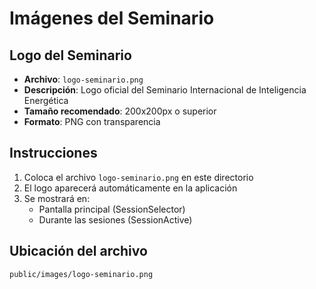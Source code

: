 # Imágenes del Seminario

## Logo del Seminario
- **Archivo**: `logo-seminario.png`
- **Descripción**: Logo oficial del Seminario Internacional de Inteligencia Energética
- **Tamaño recomendado**: 200x200px o superior
- **Formato**: PNG con transparencia

## Instrucciones
1. Coloca el archivo `logo-seminario.png` en este directorio
2. El logo aparecerá automáticamente en la aplicación
3. Se mostrará en:
   - Pantalla principal (SessionSelector)
   - Durante las sesiones (SessionActive)

## Ubicación del archivo
```
public/images/logo-seminario.png
```
